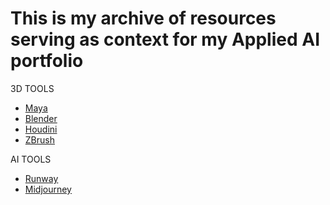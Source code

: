 # This is my archive of resources serving as context for my Applied AI portfolio

3D TOOLS
- [Maya](https://www.autodesk.com/products/maya/)
- [Blender](https://www.blender.org)
- [Houdini](https://www.sidefx.com/)
- [ZBrush](https://www.maxon.net/en/zbrush)

AI TOOLS
- [Runway](https://runwayml.com/)
- [Midjourney](https://midjourney.com/)
